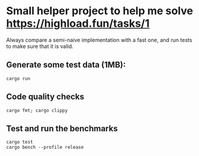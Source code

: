 # Small helper project to help me solve https://highload.fun/tasks/1 

Always compare a semi-naive implementation with a fast one, and run tests to make sure that it is valid. 

## Generate some test data (1MB):
```
cargo run
```

## Code quality checks
```
cargo fmt; cargo clippy
```

## Test and run the benchmarks
```
cargo test
cargo bench --profile release
```